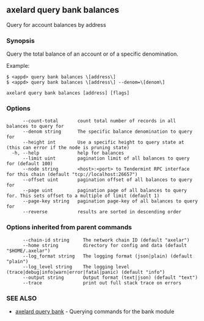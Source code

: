 ## axelard query bank balances

Query for account balances by address

### Synopsis

Query the total balance of an account or of a specific denomination.

Example:

```
$ <appd> query bank balances \[address\]
$ <appd> query bank balances \[address\] --denom=\[denom\]
```

```
axelard query bank balances [address] [flags]
```

### Options

```
      --count-total       count total number of records in all balances to query for
      --denom string      The specific balance denomination to query for
      --height int        Use a specific height to query state at (this can error if the node is pruning state)
  -h, --help              help for balances
      --limit uint        pagination limit of all balances to query for (default 100)
      --node string       <host>:<port> to Tendermint RPC interface for this chain (default "tcp://localhost:26657")
      --offset uint       pagination offset of all balances to query for
      --page uint         pagination page of all balances to query for. This sets offset to a multiple of limit (default 1)
      --page-key string   pagination page-key of all balances to query for
      --reverse           results are sorted in descending order
```

### Options inherited from parent commands

```
      --chain-id string     The network chain ID (default "axelar")
      --home string         directory for config and data (default "$HOME/.axelar")
      --log_format string   The logging format (json|plain) (default "plain")
      --log_level string    The logging level (trace|debug|info|warn|error|fatal|panic) (default "info")
      --output string       Output format (text|json) (default "text")
      --trace               print out full stack trace on errors
```

### SEE ALSO

- [axelard query bank](axelard_query_bank.md) - Querying commands for the bank module
